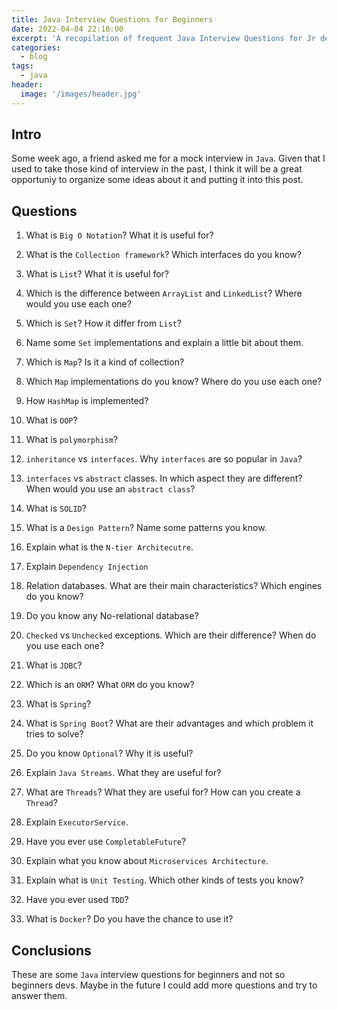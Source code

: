 ```yaml
---
title: Java Interview Questions for Beginners
date: 2022-04-04 22:10:00
excerpt: 'A recopilation of frequent Java Interview Questions for Jr developers'
categories:
  - blog
tags:
  - java
header:
  image: '/images/header.jpg'
---
```


## Intro

Some week ago, a friend asked me for a mock interview in `Java`. Given that I used to take those kind of interview in the past, I think it will be a great opportuniy to organize some ideas about it and putting it into this post.

## Questions

1. What is `Big O Notation`? What it is useful for?

2. What is the `Collection framework`? Which interfaces do you know?

3. What is `List`? What it is useful for?

4. Which is the difference between `ArrayList` and `LinkedList`? Where would you use each one?

5. Which is `Set`? How it differ from `List`?

6. Name some `Set` implementations and explain a little bit about them.

7. Which is `Map`? Is it a kind of collection?

8. Which `Map` implementations do you know? Where do you use each one?

9. How `HashMap` is implemented?

10. What is `OOP`?

11. What is `polymorphism`?

12. `inheritance` vs `interfaces`. Why `interfaces` are so popular in `Java`?

13. `interfaces` vs `abstract` classes. In which aspect they are different? When would you use an `abstract class`?

14. What is `SOLID`?

15. What is a `Design Pattern`? Name some patterns you know.

16. Explain what is the `N-tier Architecutre`.

17. Explain `Dependency Injection`

18. Relation databases. What are their main characteristics? Which engines do you know?

19. Do you know any No-relational database?

20. `Checked` vs `Unchecked` exceptions. Which are their difference? When do you use each one?

21. What is `JDBC`?

22. Which is an `ORM`? What `ORM` do you know?

23. What is `Spring`?

24. What is `Spring Boot`? What are their advantages and which problem it tries to solve?

25. Do you know `Optional`? Why it is useful?

26. Explain `Java Streams`. What they are useful for?

27. What are `Threads`? What they are useful for? How can you create a `Thread`?

28. Explain `ExecutorService`.

29. Have you ever use `CompletableFuture`?

30. Explain what you know about `Microservices Architecture`.

31. Explain what is `Unit Testing`. Which other kinds of tests you know?

32. Have you ever used `TDD`?

33. What is `Docker`? Do you have the chance to use it?

## Conclusions

These are some `Java` interview questions for beginners and not so beginners devs. Maybe in the future I could add more questions and try to answer them.
